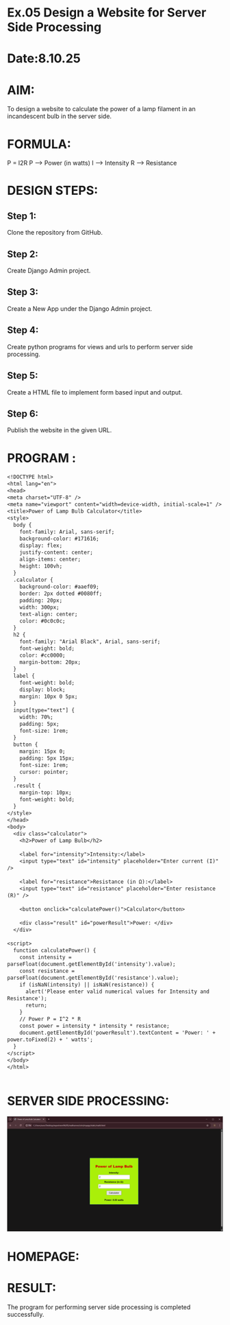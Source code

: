 # Ex.05 Design a Website for Server Side Processing
# Date:8.10.25
# AIM:
To design a website to calculate the power of a lamp filament in an incandescent bulb in the server side.

# FORMULA:
P = I2R
P --> Power (in watts)
 I --> Intensity
 R --> Resistance

# DESIGN STEPS:
## Step 1:
Clone the repository from GitHub.

## Step 2:
Create Django Admin project.

## Step 3:
Create a New App under the Django Admin project.

## Step 4:
Create python programs for views and urls to perform server side processing.

## Step 5:
Create a HTML file to implement form based input and output.

## Step 6:
Publish the website in the given URL.

# PROGRAM :
```
<!DOCTYPE html>
<html lang="en">
<head>
<meta charset="UTF-8" />
<meta name="viewport" content="width=device-width, initial-scale=1" />
<title>Power of Lamp Bulb Calculator</title>
<style>
  body {
    font-family: Arial, sans-serif;
    background-color: #171616;
    display: flex;
    justify-content: center;
    align-items: center;
    height: 100vh;
  }
  .calculator {
    background-color: #aaef09;
    border: 2px dotted #0080ff;
    padding: 20px;
    width: 300px;
    text-align: center;
    color: #0c0c0c;
  }
  h2 {
    font-family: "Arial Black", Arial, sans-serif;
    font-weight: bold;
    color: #cc0000;
    margin-bottom: 20px;
  }
  label {
    font-weight: bold;
    display: block;
    margin: 10px 0 5px;
  }
  input[type="text"] {
    width: 70%;
    padding: 5px;
    font-size: 1rem;
  }
  button {
    margin: 15px 0;
    padding: 5px 15px;
    font-size: 1rem;
    cursor: pointer;
  }
  .result {
    margin-top: 10px;
    font-weight: bold;
  }
</style>
</head>
<body>
  <div class="calculator">
    <h2>Power of Lamp Bulb</h2>

    <label for="intensity">Intensity:</label>
    <input type="text" id="intensity" placeholder="Enter current (I)" />

    <label for="resistance">Resistance (in Ω):</label>
    <input type="text" id="resistance" placeholder="Enter resistance (R)" />

    <button onclick="calculatePower()">Calculator</button>

    <div class="result" id="powerResult">Power: </div>
  </div>

<script>
  function calculatePower() {
    const intensity = parseFloat(document.getElementById('intensity').value);
    const resistance = parseFloat(document.getElementById('resistance').value);
    if (isNaN(intensity) || isNaN(resistance)) {
      alert('Please enter valid numerical values for Intensity and Resistance');
      return;
    }
    // Power P = I^2 * R
    const power = intensity * intensity * resistance;
    document.getElementById('powerResult').textContent = 'Power: ' + power.toFixed(2) + ' watts';
  }
</script>
</body>
</html>


```
# SERVER SIDE PROCESSING:

![alt text](<Screenshot 2025-10-08 210010-1.png>)
# HOMEPAGE:
# RESULT:
The program for performing server side processing is completed successfully.
